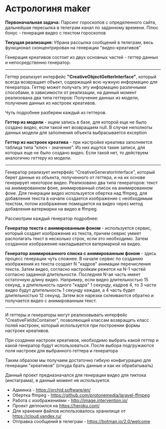 # Астрологиня maker

**Первоначальная задача:** Парсинг гороскопов с определенного сайта, дальнейшая пересылка в телеграм канал по заданному времени. Плюс бонус - генерация видео с текстом гороскопов

**Текущая реализация:** Убрана рассылка сообщений в телеграм, весь функционал сконцентрирован на генерации "видео-креативов"

Генерация креативов состоит из двух основных частей - геттер данных и непосредственно генератор.

---

Геттер реализует интерфейс **"CreativeObjectGetterInterface"**, который всегда возвращает объект, содержащий всю нужную информацию для генератора.
Геттер может получать эту информацию различными способами, в зависимости от реализации, на данный момент реализована два типа геттеров: Получение данных из модели, получение данных из настроек креативов.

Чуть подробнее разберем каждый из геттеров.

**Геттер из модели** - ищем запись в базе, для которой еще не было создано видео, если такой нет возвращаем null. В случае неполноты данных модели для заполнения объекта выбрасывается exception 

**Геттер из настроек креатива** - при настройке креатива заполняется таблица типа "ключ - значение". Из них ищутся такие записи, для которых еще не было создано видео. Если такой нет, то действуем аналогично геттеру из модели.

---

Генератор реализует интерфейс "CreativeGeneratorInterface", который берет данные из объекта, полученного от геттера, и на их основе генерирует некоторое видео.
Реализовано два типа генераторов: текст на анимированном фоне, анимированный список на анимированном фоне.
Для генерации видео используется обертка над ffmpeg, для добавления текста в начале создается изображение с необходимым текстом, потом изображение помещается на видео через метод добавления ватермарки на видео в ffmpeg.

Рассмотрим каждый генератор подробнее: 

**Генератор текста с анимированным фоном** - используется сервис, который создает изображение из текста, причем севрис уммет располагать текст в несколько строк, если это необходимо. Затем созданное изображение накладывается ватермаркой на видео.

**Генератор анимированного списка с анимированным фоном** - здесь процесс генерации чуть сложнее. В начале сервис по созданию изображения из текста создает N "кадров" анимации перечисления текста. Затем видео, согласно настройкам режется на N-1 частей согласно заданной длительности. 
Последняя N-ая часть имеет остаточную длину видео. Например, если видео длительностью 15 секунд, а длительность одного "кадра" 1 секунду, кадров 4, то 3 части видео будут длительность 1 секунду каждая, а 4 часть будет длительностью 12 секунд. Затем все нарезки склеиваются обратно и получается видео с анимированным текст.

---
 
И геттеры и генераторы могут реализовывать интерфейс "CreativeFieldsContainer", позволяющий классам возвращать класс полей настроек, который используется при построении формы настроек креативов.

При создании настроек креативов, необходимо выбрать какой геттер и какой генератор будут использоваться. 
После выбора подгружаются поля настроек для выбранного геттера и генератора 

Таким образом мы получаем достаточно гибкую конфигурацию для генерации "креативов" (откуда брать данные и как их обрабатывать)

Данный проект предназначался для генерации видео для тиктока (инстаграма), в данный момент не используется.
* Админка - https://orchid.software/en/
* Обертка ffmpeg - https://github.com/protonemedia/laravel-ffmpeg
* Работа с изображениями - http://image.intervention.io/
* Проект деплоился на https://heroku.com/
* Для хранения файлов использовалось хранилище от https://cloud.yandex.ru/
* Отправка сообщений в телеграм - https://botman.io/2.0/welcome
